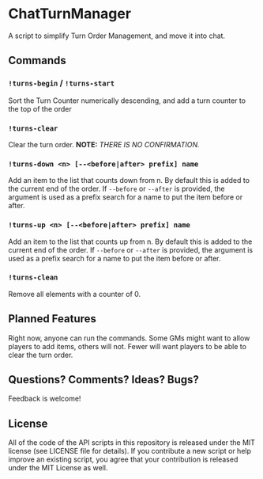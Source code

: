 # ChatTurnManager

A script to simplify Turn Order Management, and move it into chat.

## Commands

### `!turns-begin` / `!turns-start`

Sort the Turn Counter numerically descending, and add a turn counter to the
top of the order

### `!turns-clear`

Clear the turn order. **NOTE:** _THERE IS NO CONFIRMATION._

### `!turns-down <n> [--<before|after> prefix] name`

Add an item to the list that counts down from n. By default this is added to
the current end of the order. If `--before` or `--after` is provided, the
argument is used as a prefix search for a name to put the item before or
after.

### `!turns-up <n> [--<before|after> prefix] name`

Add an item to the list that counts up from n. By default this is added to the
current end of the order. If `--before` or `--after` is provided, the argument
is used as a prefix search for a name to put the item before or after.

### `!turns-clean`

Remove all elements with a counter of 0.

## Planned Features

Right now, anyone can run the commands. Some GMs might want to allow players
to add items, others will not. Fewer will want players to be able to clear the
turn order.

## Questions? Comments? Ideas? Bugs?

Feedback is welcome!

## License

All of the code of the API scripts in this repository is released under the MIT
license (see LICENSE file for details). If you contribute a new script or help
improve an existing script, you agree that your contribution is released under
the MIT License as well.
